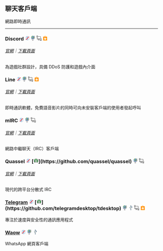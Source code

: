 ## 聊天客戶端

網路即時通訊

---

### Discord ![](../assets/free.png) ![](../assets/earth-globe.png) ![](../assets/multi_platform.png) ![](../assets/windows-store.png)

###### [官網](https://discordapp.com/)｜[下載頁面](https://discordapp.com/download)

為遊戲社群設計，具備 DDoS 防護和遊戲內介面

### Line ![](../assets/free.png) ![](../assets/earth-globe.png) ![](../assets/multi_platform.png) ![](../assets/windows-store.png)

###### [官網](https://line.me/zh-hans/)｜[下載頁面](https://line.me/zh-hans/download)

即時通訊軟體，免費語音影片的同時可向未安裝客戶端的使用者發起呼叫

### mIRC ![](../assets/free.png) ![](../assets/earth-globe.png) ![](../assets/multi_platform.png)

###### [官網](http://www.mirc.com/)｜[下載頁面](http://www.mirc.com/get.html)

網路中繼聊天（IRC）客戶端

### Quassel ![](../assets/free.png) [![](../assets/open-source-icon.png "GPL@GitHub: https://github.com/quassel/quassel")](https://github.com/quassel/quassel) ![](../assets/earth-globe.png) ![](../assets/multi_platform.png)

###### [官網](http://quassel-irc.org/)｜[下載頁面](http://quassel-irc.org/downloads)

現代的跨平台分散式 IRC

### [Telegram](https://desktop.telegram.org/) ![](../assets/free.png) [![](../assets/open-source-icon.png "GPL 3.0@GitHub: https://github.com/telegramdesktop/tdesktop")](https://github.com/telegramdesktop/tdesktop) ![](../assets/earth-globe.png) ![](../assets/usb.png) ![](../assets/multi_platform.png) ![](../assets/windows-store.png)

專注於速度與安全性的通訊應用程式

### [Waow](http://dedg3.com/wao/) ![](../assets/free.png) ![](../assets/earth-globe.png) ![](../assets/usb.png)

WhatsApp 網頁客戶端
